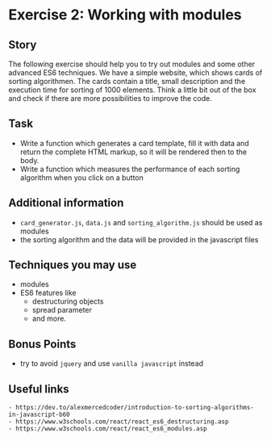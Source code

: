 # Exercise 2: Working with modules

## Story

The following exercise should help you to try out modules and some other advanced ES6 techniques. We have a simple website, which shows cards of sorting algorithmen. The cards contain a title, small description and the execution time for sorting of 1000 elements. Think a little bit out of the box and check if there are more possibilities to improve the code.

## Task
- Write a function which generates a card template, fill it with data and return the complete HTML markup, so it will be rendered then to the body.
- Write a function which measures the performance of each sorting algorithm when you click on a button

## Additional information
- `card_generator.js`, `data.js` and `sorting_algorithm.js` should be used as modules
- the sorting algorithm and the data will be provided in the javascript files

## Techniques you may use
- modules
- ES6 features like
    - destructuring objects
    - spread parameter
    - and more.
## Bonus Points
- try to avoid `jquery` and use `vanilla javascript` instead

## Useful links
	- https://dev.to/alexmercedcoder/introduction-to-sorting-algorithms-in-javascript-b60
	- https://www.w3schools.com/react/react_es6_destructuring.asp
	- https://www.w3schools.com/react/react_es6_modules.asp

